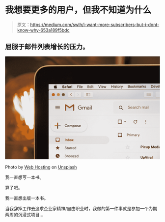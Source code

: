 # 我想要更多的用户，但我不知道为什么

> 原文：<https://medium.com/swlh/i-want-more-subscribers-but-i-dont-know-why-653a189f5bdc>

## 屈服于邮件列表增长的压力。

![](img/e62f7873d3817e9d669cb8fd7bd33cb1.png)

Photo by [Web Hosting](https://unsplash.com/@webhost?utm_source=medium&utm_medium=referral) on [Unsplash](https://unsplash.com?utm_source=medium&utm_medium=referral)

我一直想写一本书。

算了吧。

我一直想出版一本书。

当我辞掉工作去追求企业家精神/自由职业时，我做的第一件事就是参加一个为期两周的沉浸式项目…